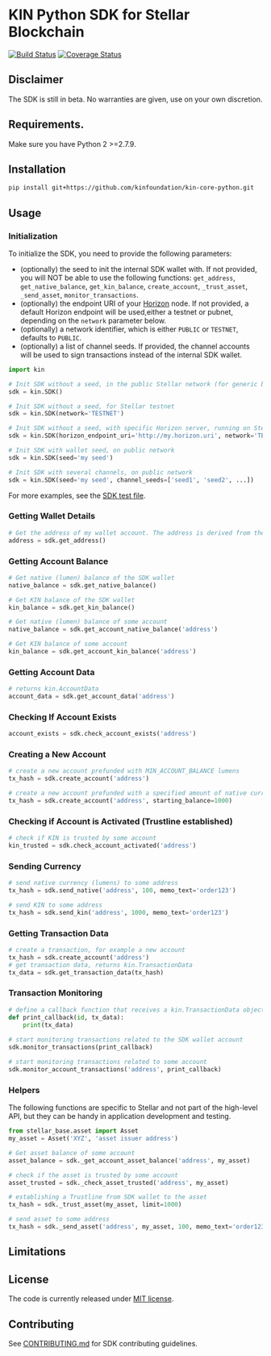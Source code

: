 # KIN Python SDK for Stellar Blockchain
[![Build Status](https://travis-ci.org/kinfoundation/kin-core-python.svg?branch=master)](https://travis-ci.org/kinfoundation/kin-core-python) [![Coverage Status](https://codecov.io/gh/kinfoundation/kin-core-python/branch/master/graph/badge.svg)](https://codecov.io/gh/kinfoundation/kin-core-python)

## Disclaimer

The SDK is still in beta. No warranties are given, use on your own discretion.

## Requirements.

Make sure you have Python 2 >=2.7.9.

## Installation 

```bash
pip install git+https://github.com/kinfoundation/kin-core-python.git
```

## Usage

### Initialization

To initialize the SDK, you need to provide the following parameters:
- (optionally) the seed to init the internal SDK wallet with. If not provided, you will NOT be able to use the 
  following functions: `get_address`, `get_native_balance`, `get_kin_balance`, `create_account`, `_trust_asset`,
  `_send_asset`, `monitor_transactions`.
- (optionally) the endpoint URI of your [Horizon](https://www.stellar.org/developers/horizon/reference/) node. 
  If not provided, a default Horizon endpoint will be used,either a testnet or pubnet, depending on the `network` 
  parameter below.
- (optionally) a network identifier, which is either `PUBLIC` or `TESTNET`, defaults to `PUBLIC`.
- (optionally) a list of channel seeds. If provided, the channel accounts will be used to sign transactions instead 
  of the internal SDK wallet.


```python
import kin

# Init SDK without a seed, in the public Stellar network (for generic blockchain queries)
sdk = kin.SDK()

# Init SDK without a seed, for Stellar testnet
sdk = kin.SDK(network='TESTNET')

# Init SDK without a seed, with specific Horizon server, running on Stellar testnet
sdk = kin.SDK(horizon_endpoint_uri='http://my.horizon.uri', network='TESTNET')

# Init SDK with wallet seed, on public network
sdk = kin.SDK(seed='my seed')

# Init SDK with several channels, on public network
sdk = kin.SDK(seed='my seed', channel_seeds=['seed1', 'seed2', ...])
```
For more examples, see the [SDK test file](test/test_sdk.py).


### Getting Wallet Details
```python
# Get the address of my wallet account. The address is derived from the seed the SDK was inited with.
address = sdk.get_address()
```

### Getting Account Balance
```python
# Get native (lumen) balance of the SDK wallet
native_balance = sdk.get_native_balance()

# Get KIN balance of the SDK wallet
kin_balance = sdk.get_kin_balance()

# Get native (lumen) balance of some account
native_balance = sdk.get_account_native_balance('address')

# Get KIN balance of some account
kin_balance = sdk.get_account_kin_balance('address')
```

### Getting Account Data
```python
# returns kin.AccountData
account_data = sdk.get_account_data('address')
```

### Checking If Account Exists
```python
account_exists = sdk.check_account_exists('address')
```

### Creating a New Account
```python
# create a new account prefunded with MIN_ACCOUNT_BALANCE lumens
tx_hash = sdk.create_account('address')

# create a new account prefunded with a specified amount of native currency (lumens).
tx_hash = sdk.create_account('address', starting_balance=1000)
```

### Checking if Account is Activated (Trustline established)
```python
# check if KIN is trusted by some account
kin_trusted = sdk.check_account_activated('address')
```

### Sending Currency
```python
# send native currency (lumens) to some address
tx_hash = sdk.send_native('address', 100, memo_text='order123')

# send KIN to some address
tx_hash = sdk.send_kin('address', 1000, memo_text='order123')
```

### Getting Transaction Data
```python
# create a transaction, for example a new account
tx_hash = sdk.create_account('address')
# get transaction data, returns kin.TransactionData
tx_data = sdk.get_transaction_data(tx_hash)
```

### Transaction Monitoring
```python
# define a callback function that receives a kin.TransactionData object
def print_callback(id, tx_data):
    print(tx_data)
    
# start monitoring transactions related to the SDK wallet account
sdk.monitor_transactions(print_callback)

# start monitoring transactions related to some account
sdk.monitor_account_transactions('address', print_callback)
```

### Helpers
The following functions are specific to Stellar and not part of the high-level API, but they can be handy in 
application development and testing.

```python
from stellar_base.asset import Asset
my_asset = Asset('XYZ', 'asset issuer address')

# Get asset balance of some account
asset_balance = sdk._get_account_asset_balance('address', my_asset)

# check if the asset is trusted by some account
asset_trusted = sdk._check_asset_trusted('address', my_asset)

# establishing a Trustline from SDK wallet to the asset
tx_hash = sdk._trust_asset(my_asset, limit=1000)

# send asset to some address
tx_hash = sdk._send_asset('address', my_asset, 100, memo_text='order123')
```

## Limitations


## License
The code is currently released under [MIT license](LICENSE).


## Contributing
See [CONTRIBUTING.md](CONTRIBUTING.md) for SDK contributing guidelines. 

